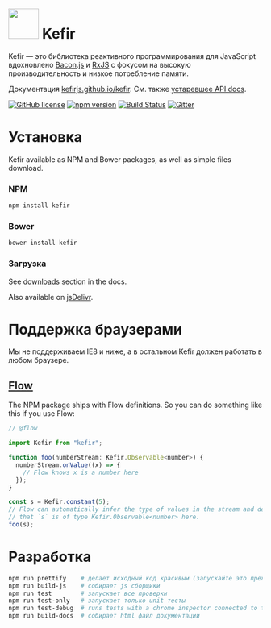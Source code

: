 # <a href="http://kefirjs.github.io/kefir/"><img src="http://kefirjs.github.io/kefir/Kefir-with-bg.svg" width="60" height="60"></a> Kefir

Kefir — это библиотека реактивного программирования для JavaScript вдохновлено
[Bacon.js](https://github.com/baconjs/bacon.js) и
[RxJS](https://github.com/Reactive-Extensions/RxJS) с фокусом на высокую
производительность и низкое потребление памяти.

Документация [kefirjs.github.io/kefir](http://kefirjs.github.io/kefir). См.
также
[устаревшее API docs](https://github.com/kefirjs/kefir/blob/master/deprecated-api-docs.md).

[![GitHub license](https://img.shields.io/badge/license-MIT-blue.svg)](https://github.com/kefirjs/kefir/blob/master/LICENSE.txt)
[![npm version](https://img.shields.io/npm/v/kefir.svg?style=flat)](https://www.npmjs.com/package/kefir)
[![Build Status](https://travis-ci.org/kefirjs/kefir.svg?branch=master)](https://travis-ci.org/kefirjs/kefir)
[![Gitter](https://badges.gitter.im/Join%20Chat.svg)](https://gitter.im/pozadi/kefir?utm_source=badge&utm_medium=badge&utm_campaign=pr-badge)

# Установка

Kefir available as NPM and Bower packages, as well as simple files download.

### NPM

```sh
npm install kefir
```

### Bower

```sh
bower install kefir
```

### Загрузка

See [downloads](https://kefirjs.github.io/kefir/#downloads) section in the docs.

Also available on [jsDelivr](http://www.jsdelivr.com/#!kefir).

# Поддержка браузерами

Мы не поддерживаем IE8 и ниже, а в остальном Kefir должен работать в любом
браузере.

## [Flow](https://flowtype.org/)

The NPM package ships with Flow definitions. So you can do something like this
if you use Flow:

```js
// @flow

import Kefir from "kefir";

function foo(numberStream: Kefir.Observable<number>) {
  numberStream.onValue((x) => {
    // Flow knows x is a number here
  });
}

const s = Kefir.constant(5);
// Flow can automatically infer the type of values in the stream and determine
// that `s` is of type Kefir.Observable<number> here.
foo(s);
```

# Разработка

```sh
npm run prettify    # делает исходный код красивым (запускайте это прежде чем PR будет merged)
npm run build-js    # собирает js сборщики
npm run test        # запускает все проверки
npm run test-only   # запускает только unit тесты
npm run test-debug  # runs tests with a chrome inspector connected to the node process
npm run build-docs  # собирает html файл документации
```
